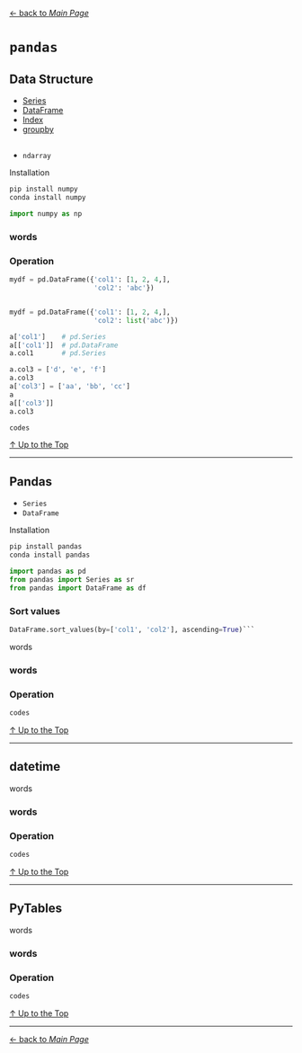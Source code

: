 [← back to *Main Page*](https://github.com/dawkiny/Python3/blob/master/PythonDataManipulation.md)


# ```pandas```

## Data Structure

* [Series](#numpy)
* [DataFrame](#pandas)  
* [Index](#pandas)  
* [groupby](#pandas)  
##

* ```ndarray```  


Installation
```sh
pip install numpy
conda install numpy
```

```python
import numpy as np
```

### words

### Operation
 
```python
mydf = pd.DataFrame({'col1': [1, 2, 4,],
                     'col2': 'abc'})


mydf = pd.DataFrame({'col1': [1, 2, 4,],
                     'col2': list('abc')})

a['col1']    # pd.Series
a[['col1']]  # pd.DataFrame
a.col1       # pd.Series

a.col3 = ['d', 'e', 'f']
a.col3
a['col3'] = ['aa', 'bb', 'cc']
a
a[['col3']]
a.col3
```

```python
codes
```



[↑ Up to the Top](#python-data-manipulation)

---
## Pandas

* ```Series```  
* ```DataFrame```  

Installation
```sh
pip install pandas
conda install pandas
```

```python
import pandas as pd
from pandas import Series as sr
from pandas import DataFrame as df
```



### Sort values

```python
DataFrame.sort_values(by=['col1', 'col2'], ascending=True)```
```
words

### words

### Operation
 
```python
codes
```



[↑ Up to the Top](#python-data-manipulation)

---
## datetime
words

### words

### Operation
 
```python
codes
```



[↑ Up to the Top](#python-data-manipulation)

---
## PyTables
words

### words

### Operation
 
```python
codes
```



[↑ Up to the Top](#python-data-manipulation)





---
[← back to *Main Page*](https://github.com/dawkiny/Python3/blob/master/PythonProgramming.md)
